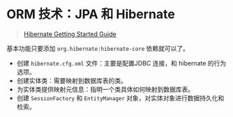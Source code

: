# ORM 技术：JPA 和 Hibernate

> [Hibernate Getting Started Guide](https://docs.jboss.org/hibernate/orm/6.1/quickstart/html_single/)

基本功能只要添加 `org.hibernate:hibernate-core` 依赖就可以了。

- 创建 `hibernate.cfg.xml` 文件：主要是配置JDBC 连接，和 hibernate 的行为选项。
- 创建实体类：需要映射到数据库表的类。
- 为实体类提供映射元信息：指明一个类具体如何映射到数据库表。
- 创建 `SessionFactory` 和 `EntityManager` 对象，对实体对象进行数据持久化和检索。
